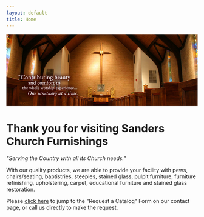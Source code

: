 ```yaml
---
layout: default
title: Home
---
```


<div class="slideshow">
    <!-- <a title="Contact Us for a Free Inspection" href="stained-glass.php"><img src="images/home/3-stained-glass-inspection.jpg" alt="Church sanctuary with pews and stained glass" /></a> -->
    <a title="Click for More Information" href="pews.php"><img src="images/home/1-church.jpg" alt="Church sanctuary with pews and stained glass" /></a>
    <!-- <a title="Click for More Information" href="chairs.php#auditorium-chairs"><img src="images/home/2-auditorium.jpg" alt="Auditorium Seating example and link" /></a> -->
</div><!--END SLIDESHOW-->

<div id="canvas">
    <div id="col-left"></div><!--END COL-LEFT-->
    <div id="col-right">
        <h1>Thank you for visiting Sanders Church Furnishings</h1>
        <p><em>"Serving the Country with all its Church needs."</em></p>
        <p>With our quality products, we are able to provide your facility with pews, chairs/seating, baptistries, steeples, stained glass, pulpit furniture, furniture refinishing, upholstering, carpet, educational furniture and stained glass restoration.</p>
        <p class="last">Please <a href="contact-us.html#request-catalog">click here</a> to jump to the "Request a Catalog" Form on our contact page, or call us directly to make the request.</p>
    </div><!--END COL-RIGHT-->
    <br clear="all" />
</div><!--END CONTENT-->
